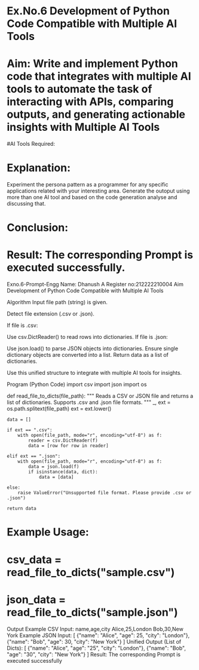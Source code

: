 # Ex.No.6 Development of Python Code Compatible with Multiple AI Tools
# Aim: Write and implement Python code that integrates with multiple AI tools to automate the task of interacting with APIs, comparing outputs, and generating actionable insights with Multiple AI Tools

#AI Tools Required:

# Explanation:
Experiment the persona pattern as a programmer for any specific applications related with your interesting area. 
Generate the outoput using more than one AI tool and based on the code generation analyse and discussing that. 

# Conclusion:


# Result: The corresponding Prompt is executed successfully.

Exno.6-Prompt-Engg
Name: Dhanush A
Register no:212222210004
Aim
Development of Python Code Compatible with Multiple AI Tools

Algorithm
Input file path (string) is given.

Detect file extension (.csv or .json).

If file is .csv:

Use csv.DictReader() to read rows into dictionaries.
If file is .json:

Use json.load() to parse JSON objects into dictionaries.
Ensure single dictionary objects are converted into a list.
Return data as a list of dictionaries.

Use this unified structure to integrate with multiple AI tools for insights.

Program (Python Code)
import csv
import json
import os

def read_file_to_dicts(file_path):
    """
    Reads a CSV or JSON file and returns a list of dictionaries.
    Supports .csv and .json file formats.
    """
    _, ext = os.path.splitext(file_path)
    ext = ext.lower()
    
    data = []
    
    if ext == ".csv":
        with open(file_path, mode="r", encoding="utf-8") as f:
            reader = csv.DictReader(f)
            data = [row for row in reader]
            
    elif ext == ".json":
        with open(file_path, mode="r", encoding="utf-8") as f:
            data = json.load(f)
            if isinstance(data, dict):
                data = [data]
    
    else:
        raise ValueError("Unsupported file format. Please provide .csv or .json")
    
    return data


# Example Usage:
# csv_data = read_file_to_dicts("sample.csv")
# json_data = read_file_to_dicts("sample.json")
Output
Example CSV Input:
name,age,city
Alice,25,London
Bob,30,New York
Example JSON Input:
[
  {"name": "Alice", "age": 25, "city": "London"},
  {"name": "Bob", "age": 30, "city": "New York"}
]
Unified Output (List of Dicts):
[
  {"name": "Alice", "age": "25", "city": "London"},
  {"name": "Bob", "age": "30", "city": "New York"}
]
Result: The corresponding Prompt is executed successfully
